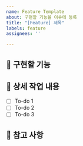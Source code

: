```yaml
---
name: Feature Template
about: 구현할 기능을 이슈에 등록
title: "[Feature] 제목"
labels: feature
assignees: ''

---
```


## 🤷 구현할 기능

## 🔨 상세 작업 내용

- [ ] To-do 1
- [ ] To-do 2
- [ ] To-do 3

## 📄 참고 사항

